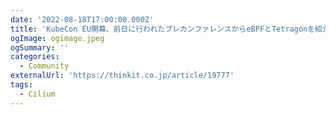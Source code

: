 ```yaml
---
date: '2022-08-18T17:00:00.000Z'
title: 'KubeCon EU開幕、前日に行われたプレカンファレンスからeBPFとTetragonを紹介'
ogImage: ogimage.jpeg
ogSummary: ''
categories:
  - Community
externalUrl: 'https://thinkit.co.jp/article/19777'
tags:
  - Cilium
---
```


